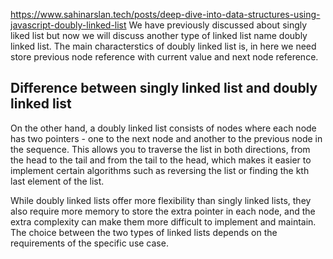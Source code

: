 https://www.sahinarslan.tech/posts/deep-dive-into-data-structures-using-javascript-doubly-linked-list
We have previously discussed about singly liked list but now we will discuss another type of linked list name doubly linked list. The main characterstics of doubly linked list is, in here we need store previous node reference with current value and next node reference.
## Difference between singly linked list and doubly linked list
On the other hand, a doubly linked list consists of nodes where each node has two pointers - one to the next node and another to the previous node in the sequence. This allows you to traverse the list in both directions, from the head to the tail and from the tail to the head, which makes it easier to implement certain algorithms such as reversing the list or finding the kth last element of the list.

While doubly linked lists offer more flexibility than singly linked lists, they also require more memory to store the extra pointer in each node, and the extra complexity can make them more difficult to implement and maintain. The choice between the two types of linked lists depends on the requirements of the specific use case.